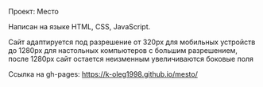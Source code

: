 Проект: Место

Написан на языке HTML, CSS, JavaScript.

Сайт адаптируется под разрешение от 320px для мобильных устройств до 1280px для настольных компьютеров с большим разрешением, после 1280px сайт остается неизменным увеличиваются боковые поля

Ссылка на  gh-pages: https://k-oleg1998.github.io/mesto/

